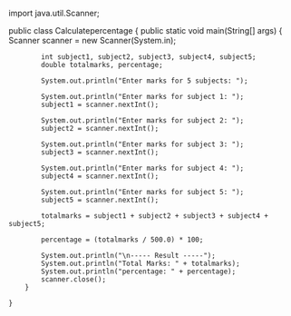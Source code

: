 import java.util.Scanner;

public class Calculatepercentage {
    public static void main(String[] args) {
            Scanner scanner = new Scanner(System.in);

            int subject1, subject2, subject3, subject4, subject5;
            double totalmarks, percentage;

            System.out.println("Enter marks for 5 subjects: ");

            System.out.println("Enter marks for subject 1: ");
            subject1 = scanner.nextInt();

            System.out.println("Enter marks for subject 2: ");
            subject2 = scanner.nextInt();

            System.out.println("Enter marks for subject 3: ");
            subject3 = scanner.nextInt();

            System.out.println("Enter marks for subject 4: ");
            subject4 = scanner.nextInt();

            System.out.println("Enter marks for subject 5: ");
            subject5 = scanner.nextInt();

            totalmarks = subject1 + subject2 + subject3 + subject4 + subject5;

            percentage = (totalmarks / 500.0) * 100;

            System.out.println("\n----- Result -----");
            System.out.println("Total Marks: " + totalmarks);
            System.out.println("percentage: " + percentage);
            scanner.close();
        }

    }

